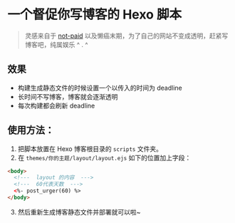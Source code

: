 # 一个督促你写博客的 Hexo 脚本
> 灵感来自于 [not-paid](https://github.com/kleampa/not-paid) 以及懒癌末期，为了自己的网站不变成透明，赶紧写博客吧，纯属娱乐 ^ . ^

## 效果
* 构建生成静态文件的时候设置一个以传入的时间为 deadline
* 长时间不写博客，博客就会逐渐透明
* 每次构建都会刷新 deadline

## 使用方法：
1. 把脚本放置在 Hexo 博客根目录的 `scripts` 文件夹。
2. 在 `themes/你的主题/layout/layout.ejs` 如下的位置加上字段：

```html
<body>
  <!---  layout 的内容  --->
  <!---  60代表天数  --->
  <%- post_urger(60) %>
</body>
```

3. 然后重新生成博客静态文件并部署就可以啦~